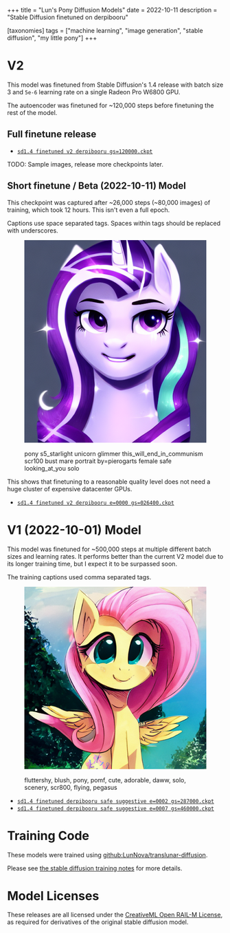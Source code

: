+++
title = "Lun's Pony Diffusion Models"
date = 2022-10-11
description = "Stable Diffusion finetuned on derpibooru"

[taxonomies]
tags = ["machine learning", "image generation", "stable diffusion", "my little pony"]
+++

<!-- toc -->

# V2

This model was finetuned from Stable Diffusion's 1.4 release with batch size 3 and `5e-6` learning rate on a single Radeon Pro W6800 GPU.

The autoencoder was finetuned for ~120,000 steps before finetuning the rest of the model.

## Full finetune release

* [`sd1.4 finetuned v2 derpibooru gs=120000.ckpt`](https://mega.nz/file/FdJn3DTY#2AeH-JxJV7i3YJGoE4j2maiX2JzLNmrMRcsPYehSLXA)

TODO: Sample images, release more checkpoints later.

## Short finetune / Beta (2022-10-11) Model

This checkpoint was captured after ~26,000 steps (~80,000 images) of training, which took 12 hours. This isn't even a full epoch.

Captions use space separated tags. Spaces within tags should be replaced with underscores.

<figure>

![](./v2-beta-glim1.png)

<figcaption>pony s5_starlight unicorn glimmer this_will_end_in_communism scr100 bust mare portrait by=pierogarts female safe looking_at_you solo</figcaption>
</figure>

This shows that finetuning to a reasonable quality level does not need a huge cluster of expensive datacenter GPUs.

* [`sd1.4 finetuned v2 derpibooru e=0000 gs=026400.ckpt`](https://mega.nz/file/dFYmUQDS#8AZCBCA8btOrPZCVhJ1hWnL1NGzJCzQV3hvTGPOCKpw)

# V1 (2022-10-01) Model

This model was finetuned for ~500,000 steps at multiple different batch sizes and learning rates. It performs better than the current V2 model due to its longer training time, but I expect it to be surpassed soon.

The training captions used comma separated tags.

<figure>

![](./v1-fluttershy1.png)

<figcaption>fluttershy, blush, pony, pomf, cute, adorable, daww, solo, scenery, scr800, flying, pegasus</figcaption>
</figure>

* [`sd1.4 finetuned derpibooru safe suggestive e=0002 gs=287000.ckpt`](https://mega.nz/file/MMoHwRCa#p06t5SVCSSlEvwVmDOf9B8StDw7BJ0gidS7Y62HjDtM)
* [`sd1.4 finetuned derpibooru safe suggestive e=0007 gs=460000.ckpt`](https://mega.nz/file/UJx0TDZS#i6Y12ajvndy0YKbM6pvOTQuQYI5zpKeDTl73l9S8XsI)

# Training Code

These models were trained using [github:LunNova/translunar-diffusion](https://github.com/LunNova/translunar-diffusion).

Please see [the stable diffusion training notes](@/articles/stable-diffusion-training-notes/index.md) for more details.

# Model Licenses

These releases are all licensed under the [CreativeML Open RAIL-M License](https://github.com/CompVis/stable-diffusion/blob/main/LICENSE), as required for derivatives of the original stable diffusion model.